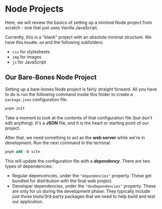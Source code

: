 # Node Projects

Here, we will review the basics of setting up a *minimal* Node project from scratch - one that just uses Vanilla JavaScript.

Currently, this is a "blank" project with an absolute minimal structure. We have this `ReadMe.md` and the following subfolders:

- `css` for stylesheets
- `img` for images
- `js` for JavaScript

## Our Bare-Bones Node Project

Setting up a bare-bones Node project is fairly straight forward. All you have to do is run the following command inside this folder to create a `package.json` configuration file.

```ps
pnpm init
```

Take a moment to look at the contents of that configuration file (but don't edit anything). It's a **JSON** file, and it is the heart or starting point of our project.

After that, we need something to act as the **web server** while we're in development. Run the next command in the terminal.

```ps
pnpm add -D vite
```

This will update the configuration file with a ***dependency***. There are two types of dependencies:

- Regular depencencies, under the `"dependencies"` property. These get bundled for distribution with the final web project.
- Developer dependencies, under the `"devDependencies"` property. These are only for us during the development phase. They typically include just those tools/3rd-party packages that we need to help build and test our application.
